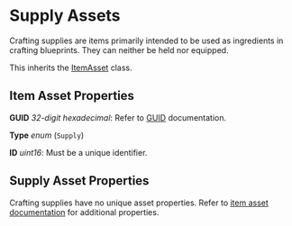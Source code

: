 Supply Assets
=============

Crafting supplies are items primarily intended to be used as ingredients in crafting blueprints. They can neither be held nor equipped.

This inherits the [ItemAsset](/ItemAsset/README.md) class.

Item Asset Properties
---------------------

**GUID** *32-digit hexadecimal*: Refer to [GUID](/GUID.md) documentation.

**Type** *enum* (`Supply`)

**ID** *uint16*: Must be a unique identifier.

Supply Asset Properties
-----------------------

Crafting supplies have no unique asset properties. Refer to [item asset documentation](/ItemAsset/README.md) for additional properties.
